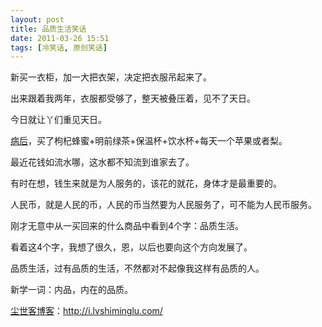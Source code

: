 ```yaml
---
layout: post
title: 品质生活笑话
date: 2011-03-26 15:51
tags: [冷笑话, 原创笑话]
---
```

新买一衣柜，加一大把衣架，决定把衣服吊起来了。

出来跟着我两年，衣服都受够了，整天被叠压着，见不了天日。

今日就让丫们重见天日。

<a href="http://i.lvshiminglu.com/blog/674.html" target="_blank">病后</a>，买了枸杞蜂蜜+明前绿茶+保温杯+饮水杯+每天一个苹果或者梨。

最近花钱如流水哪，这水都不知流到谁家去了。

有时在想，钱生来就是为人服务的，该花的就花，身体才是最重要的。

人民币，就是人民的币，人民的币当然要为人民服务了，可不能为人民币服务。

刚才无意中从一买回来的什么商品中看到4个字：品质生活。

看着这4个字，我想了很久，恩，以后也要向这个方向发展了。

品质生活，过有品质的生活，不然都对不起像我这样有品质的人。

新学一词：内品，内在的品质。

<a href="http://i.lvshiminglu.com/">尘世客博客</a>：<a href="http://i.lvshiminglu.com/">http://i.lvshiminglu.com/</a>

